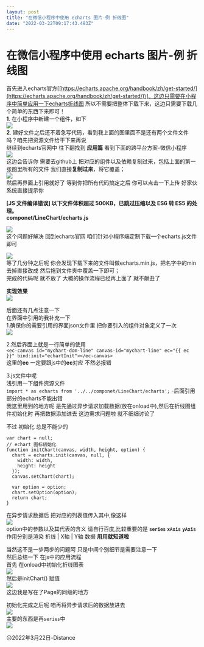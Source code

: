 ```yaml
---
layout: post
title: "在微信小程序中使用 echarts 图片-例 折线图"
date: "2022-03-22T09:17:43.493Z"
---
```

在微信小程序中使用 echarts 图片-例 折线图
==========================

首先进入echarts官方\[[https://echarts.apache.org/handbook/zh/get-started/](https://echarts.apache.org/handbook/zh/get-started/)\]。这边只需要在小程序中简单应用一下echarts折线图 所以不需要把整体下载下来，这边只需要下载几个简单的东西下来即可！  
**1**. 在小程序中新建一个组件，如下  
![](https://img2022.cnblogs.com/blog/2379386/202203/2379386-20220322143239014-428678424.png)  
**2**. 建好文件之后还不着急写代码，看到我上面的图里面不是还有两个文件文件吗？咱先把资源文件给干下来再说  
继续到echarts官网中 往下翻找到 **应用篇** 看到下面的跨平台方案-微信小程序  
![](https://img2022.cnblogs.com/blog/2379386/202203/2379386-20220322144030213-604413396.png)  
这边会告诉你 需要去github上 把对应的组件以及依赖复制过来，包括上面的第一张图里所有的文件 我们直接**复制过来**，将它覆盖；  
![](https://img2022.cnblogs.com/blog/2379386/202203/2379386-20220322144738322-146104326.png)  
然后再界面上引用就好了 等到你把所有代码搞定之后 你可以点击一下上传 好家伙 系统直接提示你

**\[JS 文件编译错误\] 以下文件体积超过 500KB，已跳过压缩以及 ES6 转 ES5 的处理。**  
**componet/LineChart/echarts.js**

![](https://img2022.cnblogs.com/blog/2379386/202203/2379386-20220322144557832-576044052.png)  
这个问题好解决 回到echarts官网 咱们针对小程序端定制下载一个echarts.js文件即可

![](https://img2022.cnblogs.com/blog/2379386/202203/2379386-20220322144941703-1507055395.png)  
等了几分钟之后呢 你会发现下载下来的文件叫做echarts.min.js，把名字中的min去掉直接改成 然后拖到文件夹中覆盖一下即可；  
完成的代码呢 就不放了 大概的操作流程已经再上面了 就不献丑了

**实现效果**  
![](https://img2022.cnblogs.com/blog/2379386/202203/2379386-20220322145800530-676579912.png)

后面还有几点注意一下  
在界面中引用的我补充一下  
1.确保你的需要引用的界面json文件里 把你要引入的组件对象定义了一次  
![](https://img2022.cnblogs.com/blog/2379386/202203/2379386-20220322150015918-1291359817.png)

2.然后界面上就是一行简单的使用  
`<ec-canvas id="mychart-dom-line" canvas-id="mychart-line" ec="{{ ec }}" bind:init="echartInit"></ec-canvas>`  
这里的**ec** 一定要跟js中的**ec**对应 不然必报错

3.js文件中呢  
浅引用一下组件资源文件  
`import * as echarts from '../../componet/LineChart/echarts';` -后面引用部分的echarts不能出错  
我这里用到的地方呢 是先通过异步请求加载数据(放在onload中),然后在折线图组件初始化时 再把数据添加进去 这边需求问题啦 就不细细讨论了

不过 初始化 总是不能少的

    var chart = null;
    // echart 图标初始化
    function initChart(canvas, width, height, option) {
      chart = echarts.init(canvas, null, {
        width: width,
        height: height
      });
      canvas.setChart(chart);
    
      var option = option;
      chart.setOption(option);
      return chart;
    }
    

在异步请求数据后 把对应的列表值传入其中,像这样  
![](https://img2022.cnblogs.com/blog/2379386/202203/2379386-20220322151024077-1978990851.png)  
option中的参数以及其代表的含义 请自行百度,比较重要的是 **`series`** **`xAxis`** **`yAxis`**  
作用分别是渲染 折线 | X轴 | Y轴 数据 **用用就知道啦**

当然这不是一步两步的问题阿 只是中间个别细节是需要注意一下  
然后总结一下 在js中的应用流程  
首先 在onload中初始化折线图表  
![](https://img2022.cnblogs.com/blog/2379386/202203/2379386-20220322151724380-719817425.png)  
然后是initChart() 赋值  
![](https://img2022.cnblogs.com/blog/2379386/202203/2379386-20220322151828625-731755153.png)  
这边我是写在了Page的同级的地方

初始化完成之后呢 咱再将异步请求后的数据放进去  
![](https://img2022.cnblogs.com/blog/2379386/202203/2379386-20220322151957525-997293841.png)  
主要的东西是再`series`中  
![](https://img2022.cnblogs.com/blog/2379386/202203/2379386-20220322152036749-1237532298.png)

😑2022年3月22日-Distance